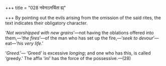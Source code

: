 +++
title = "028 नवेनाऽनर्चिता ह्य्"

+++
By pointing out the evils arising from the omission of the said rites,
the text indicates their obligatory character.

‘*Not worshipped with new grains*’—not having the oblations offered into
them,—‘*the fires*’—of the man who has set up the fire,—‘*seek to
devour*’—eat—‘*his very life*.’

‘*Greed*.’— ‘Greed’ is excessive *longing*; and one who has this, is
called ‘greedy.’ The affix ‘*ini*’ has the force of the possessive.—(28)
